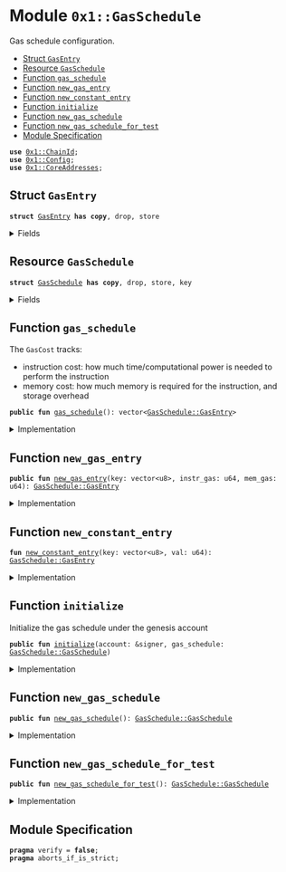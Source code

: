 
<a name="0x1_GasSchedule"></a>

# Module `0x1::GasSchedule`

Gas schedule configuration.


-  [Struct `GasEntry`](#0x1_GasSchedule_GasEntry)
-  [Resource `GasSchedule`](#0x1_GasSchedule_GasSchedule)
-  [Function `gas_schedule`](#0x1_GasSchedule_gas_schedule)
-  [Function `new_gas_entry`](#0x1_GasSchedule_new_gas_entry)
-  [Function `new_constant_entry`](#0x1_GasSchedule_new_constant_entry)
-  [Function `initialize`](#0x1_GasSchedule_initialize)
-  [Function `new_gas_schedule`](#0x1_GasSchedule_new_gas_schedule)
-  [Function `new_gas_schedule_for_test`](#0x1_GasSchedule_new_gas_schedule_for_test)
-  [Module Specification](#@Module_Specification_0)


<pre><code><b>use</b> <a href="ChainId.md#0x1_ChainId">0x1::ChainId</a>;
<b>use</b> <a href="Config.md#0x1_Config">0x1::Config</a>;
<b>use</b> <a href="CoreAddresses.md#0x1_CoreAddresses">0x1::CoreAddresses</a>;
</code></pre>



<a name="0x1_GasSchedule_GasEntry"></a>

## Struct `GasEntry`



<pre><code><b>struct</b> <a href="GasSchedule.md#0x1_GasSchedule_GasEntry">GasEntry</a> <b>has</b> <b>copy</b>, drop, store
</code></pre>



<details>
<summary>Fields</summary>


<dl>
<dt>
<code>key: vector&lt;u8&gt;</code>
</dt>
<dd>

</dd>
<dt>
<code>val: u64</code>
</dt>
<dd>

</dd>
</dl>


</details>

<a name="0x1_GasSchedule_GasSchedule"></a>

## Resource `GasSchedule`



<pre><code><b>struct</b> <a href="GasSchedule.md#0x1_GasSchedule">GasSchedule</a> <b>has</b> <b>copy</b>, drop, store, key
</code></pre>



<details>
<summary>Fields</summary>


<dl>
<dt>
<code>entries: vector&lt;<a href="GasSchedule.md#0x1_GasSchedule_GasEntry">GasSchedule::GasEntry</a>&gt;</code>
</dt>
<dd>

</dd>
</dl>


</details>

<a name="0x1_GasSchedule_gas_schedule"></a>

## Function `gas_schedule`

The  <code>GasCost</code> tracks:
- instruction cost: how much time/computational power is needed to perform the instruction
- memory cost: how much memory is required for the instruction, and storage overhead


<pre><code><b>public</b> <b>fun</b> <a href="GasSchedule.md#0x1_GasSchedule_gas_schedule">gas_schedule</a>(): vector&lt;<a href="GasSchedule.md#0x1_GasSchedule_GasEntry">GasSchedule::GasEntry</a>&gt;
</code></pre>



<details>
<summary>Implementation</summary>


<pre><code><b>public</b> <b>fun</b> <a href="GasSchedule.md#0x1_GasSchedule_gas_schedule">gas_schedule</a>(): vector&lt;<a href="GasSchedule.md#0x1_GasSchedule_GasEntry">GasEntry</a>&gt; {
    <b>let</b> table = <a href="Vector.md#0x1_Vector_empty">Vector::empty</a>();

    // instruction_schedule
    // POP
    <a href="Vector.md#0x1_Vector_push_back">Vector::push_back</a>(&<b>mut</b> table, <a href="GasSchedule.md#0x1_GasSchedule_new_gas_entry">new_gas_entry</a>(b"instr.pop", 1, 1));
    // RET
    <a href="Vector.md#0x1_Vector_push_back">Vector::push_back</a>(&<b>mut</b> table, <a href="GasSchedule.md#0x1_GasSchedule_new_gas_entry">new_gas_entry</a>(b"instr.ret", 638, 1));
    // BR_TRUE
    <a href="Vector.md#0x1_Vector_push_back">Vector::push_back</a>(&<b>mut</b> table, <a href="GasSchedule.md#0x1_GasSchedule_new_gas_entry">new_gas_entry</a>(b"instr.br_true", 1, 1));
    // BR_FALSE
    <a href="Vector.md#0x1_Vector_push_back">Vector::push_back</a>(&<b>mut</b> table, <a href="GasSchedule.md#0x1_GasSchedule_new_gas_entry">new_gas_entry</a>(b"instr.br_false", 1, 1));
    // BRANCH
    <a href="Vector.md#0x1_Vector_push_back">Vector::push_back</a>(&<b>mut</b> table, <a href="GasSchedule.md#0x1_GasSchedule_new_gas_entry">new_gas_entry</a>(b"instr.branch", 1, 1));
    // LD_U64
    <a href="Vector.md#0x1_Vector_push_back">Vector::push_back</a>(&<b>mut</b> table, <a href="GasSchedule.md#0x1_GasSchedule_new_gas_entry">new_gas_entry</a>(b"instr.ld_u64", 1, 1));
    // LD_CONST
    <a href="Vector.md#0x1_Vector_push_back">Vector::push_back</a>(&<b>mut</b> table, <a href="GasSchedule.md#0x1_GasSchedule_new_gas_entry">new_gas_entry</a>(b"instr.ld_const.per_byte", 1, 1));
    // LD_TRUE
    <a href="Vector.md#0x1_Vector_push_back">Vector::push_back</a>(&<b>mut</b> table, <a href="GasSchedule.md#0x1_GasSchedule_new_gas_entry">new_gas_entry</a>(b"instr.ld_true", 1, 1));
    // LD_FALSE
    <a href="Vector.md#0x1_Vector_push_back">Vector::push_back</a>(&<b>mut</b> table, <a href="GasSchedule.md#0x1_GasSchedule_new_gas_entry">new_gas_entry</a>(b"instr.ld_false", 1, 1));
    // COPY_LOC
    <a href="Vector.md#0x1_Vector_push_back">Vector::push_back</a>(&<b>mut</b> table, <a href="GasSchedule.md#0x1_GasSchedule_new_gas_entry">new_gas_entry</a>(b"instr.copy_loc.per_abs_mem_unit", 1, 1));
    // MOVE_LOC
    <a href="Vector.md#0x1_Vector_push_back">Vector::push_back</a>(&<b>mut</b> table, <a href="GasSchedule.md#0x1_GasSchedule_new_gas_entry">new_gas_entry</a>(b"instr.move_loc.per_abs_mem_unit", 1, 1));
    // ST_LOC
    <a href="Vector.md#0x1_Vector_push_back">Vector::push_back</a>(&<b>mut</b> table, <a href="GasSchedule.md#0x1_GasSchedule_new_gas_entry">new_gas_entry</a>(b"instr.st_loc.per_abs_mem_unit", 1, 1));
    // MUT_BORROW_LOC
    <a href="Vector.md#0x1_Vector_push_back">Vector::push_back</a>(&<b>mut</b> table, <a href="GasSchedule.md#0x1_GasSchedule_new_gas_entry">new_gas_entry</a>(b"instr.mut_borrow_loc", 2, 1));
    // IMM_BORROW_LOC
    <a href="Vector.md#0x1_Vector_push_back">Vector::push_back</a>(&<b>mut</b> table, <a href="GasSchedule.md#0x1_GasSchedule_new_gas_entry">new_gas_entry</a>(b"instr.imm_borrow_loc", 1, 1));
    // MUT_BORROW_FIELD
    <a href="Vector.md#0x1_Vector_push_back">Vector::push_back</a>(&<b>mut</b> table, <a href="GasSchedule.md#0x1_GasSchedule_new_gas_entry">new_gas_entry</a>(b"instr.mut_borrow_field", 1, 1));
    // IMM_BORROW_FIELD
    <a href="Vector.md#0x1_Vector_push_back">Vector::push_back</a>(&<b>mut</b> table, <a href="GasSchedule.md#0x1_GasSchedule_new_gas_entry">new_gas_entry</a>(b"instr.imm_borrow_field", 1, 1));
    // CALL
    <a href="Vector.md#0x1_Vector_push_back">Vector::push_back</a>(&<b>mut</b> table, <a href="GasSchedule.md#0x1_GasSchedule_new_gas_entry">new_gas_entry</a>(b"instr.call.per_arg", 1132, 1));
    // PACK
    <a href="Vector.md#0x1_Vector_push_back">Vector::push_back</a>(&<b>mut</b> table, <a href="GasSchedule.md#0x1_GasSchedule_new_gas_entry">new_gas_entry</a>(b"instr.pack.per_abs_mem_unit", 2, 1));
    // UNPACK
    <a href="Vector.md#0x1_Vector_push_back">Vector::push_back</a>(&<b>mut</b> table, <a href="GasSchedule.md#0x1_GasSchedule_new_gas_entry">new_gas_entry</a>(b"instr.unpack.per_abs_mem_unit", 2, 1));
    // READ_REF
    <a href="Vector.md#0x1_Vector_push_back">Vector::push_back</a>(&<b>mut</b> table, <a href="GasSchedule.md#0x1_GasSchedule_new_gas_entry">new_gas_entry</a>(b"instr.read_ref.per_abs_mem_unit", 1, 1));
    // WRITE_REF
    <a href="Vector.md#0x1_Vector_push_back">Vector::push_back</a>(&<b>mut</b> table, <a href="GasSchedule.md#0x1_GasSchedule_new_gas_entry">new_gas_entry</a>(b"instr.write_ref.per_abs_mem_unit", 1, 1));
    // ADD
    <a href="Vector.md#0x1_Vector_push_back">Vector::push_back</a>(&<b>mut</b> table, <a href="GasSchedule.md#0x1_GasSchedule_new_gas_entry">new_gas_entry</a>(b"instr.add", 1, 1));
    // SUB
    <a href="Vector.md#0x1_Vector_push_back">Vector::push_back</a>(&<b>mut</b> table, <a href="GasSchedule.md#0x1_GasSchedule_new_gas_entry">new_gas_entry</a>(b"instr.sub", 1, 1));
    // MUL
    <a href="Vector.md#0x1_Vector_push_back">Vector::push_back</a>(&<b>mut</b> table, <a href="GasSchedule.md#0x1_GasSchedule_new_gas_entry">new_gas_entry</a>(b"instr.mul", 1, 1));
    // MOD
    <a href="Vector.md#0x1_Vector_push_back">Vector::push_back</a>(&<b>mut</b> table, <a href="GasSchedule.md#0x1_GasSchedule_new_gas_entry">new_gas_entry</a>(b"instr.mod", 1, 1));
    // DIV
    <a href="Vector.md#0x1_Vector_push_back">Vector::push_back</a>(&<b>mut</b> table, <a href="GasSchedule.md#0x1_GasSchedule_new_gas_entry">new_gas_entry</a>(b"instr.div", 3, 1));
    // BIT_OR
    <a href="Vector.md#0x1_Vector_push_back">Vector::push_back</a>(&<b>mut</b> table, <a href="GasSchedule.md#0x1_GasSchedule_new_gas_entry">new_gas_entry</a>(b"instr.bit_or", 2, 1));
    // BIT_AND
    <a href="Vector.md#0x1_Vector_push_back">Vector::push_back</a>(&<b>mut</b> table, <a href="GasSchedule.md#0x1_GasSchedule_new_gas_entry">new_gas_entry</a>(b"instr.bit_and", 2, 1));
    // XOR
    <a href="Vector.md#0x1_Vector_push_back">Vector::push_back</a>(&<b>mut</b> table, <a href="GasSchedule.md#0x1_GasSchedule_new_gas_entry">new_gas_entry</a>(b"instr.xor", 1, 1));
    // OR
    <a href="Vector.md#0x1_Vector_push_back">Vector::push_back</a>(&<b>mut</b> table, <a href="GasSchedule.md#0x1_GasSchedule_new_gas_entry">new_gas_entry</a>(b"instr.or", 2, 1));
    // AND
    <a href="Vector.md#0x1_Vector_push_back">Vector::push_back</a>(&<b>mut</b> table, <a href="GasSchedule.md#0x1_GasSchedule_new_gas_entry">new_gas_entry</a>(b"instr.and", 1, 1));
    // NOT
    <a href="Vector.md#0x1_Vector_push_back">Vector::push_back</a>(&<b>mut</b> table, <a href="GasSchedule.md#0x1_GasSchedule_new_gas_entry">new_gas_entry</a>(b"instr.not", 1, 1));
    // EQ
    <a href="Vector.md#0x1_Vector_push_back">Vector::push_back</a>(&<b>mut</b> table, <a href="GasSchedule.md#0x1_GasSchedule_new_gas_entry">new_gas_entry</a>(b"instr.eq.per_abs_mem_unit", 1, 1));
    // NEQ
    <a href="Vector.md#0x1_Vector_push_back">Vector::push_back</a>(&<b>mut</b> table, <a href="GasSchedule.md#0x1_GasSchedule_new_gas_entry">new_gas_entry</a>(b"instr.neq.per_abs_mem_unit", 1, 1));
    // LT
    <a href="Vector.md#0x1_Vector_push_back">Vector::push_back</a>(&<b>mut</b> table, <a href="GasSchedule.md#0x1_GasSchedule_new_gas_entry">new_gas_entry</a>(b"instr.lt", 1, 1));
    // GT
    <a href="Vector.md#0x1_Vector_push_back">Vector::push_back</a>(&<b>mut</b> table, <a href="GasSchedule.md#0x1_GasSchedule_new_gas_entry">new_gas_entry</a>(b"instr.gt", 1, 1));
    // LE
    <a href="Vector.md#0x1_Vector_push_back">Vector::push_back</a>(&<b>mut</b> table, <a href="GasSchedule.md#0x1_GasSchedule_new_gas_entry">new_gas_entry</a>(b"instr.le", 2, 1));
    // GE
    <a href="Vector.md#0x1_Vector_push_back">Vector::push_back</a>(&<b>mut</b> table, <a href="GasSchedule.md#0x1_GasSchedule_new_gas_entry">new_gas_entry</a>(b"instr.ge", 1, 1));
    // ABORT
    <a href="Vector.md#0x1_Vector_push_back">Vector::push_back</a>(&<b>mut</b> table, <a href="GasSchedule.md#0x1_GasSchedule_new_gas_entry">new_gas_entry</a>(b"instr.<b>abort</b>", 1, 1));
    // NOP
    <a href="Vector.md#0x1_Vector_push_back">Vector::push_back</a>(&<b>mut</b> table, <a href="GasSchedule.md#0x1_GasSchedule_new_gas_entry">new_gas_entry</a>(b"instr.nop", 1, 1));
    // EXISTS
    <a href="Vector.md#0x1_Vector_push_back">Vector::push_back</a>(&<b>mut</b> table, <a href="GasSchedule.md#0x1_GasSchedule_new_gas_entry">new_gas_entry</a>(b"instr.<b>exists</b>.per_abs_mem_unit", 41, 1));
    // MUT_BORROW_GLOBAL
    <a href="Vector.md#0x1_Vector_push_back">Vector::push_back</a>(&<b>mut</b> table, <a href="GasSchedule.md#0x1_GasSchedule_new_gas_entry">new_gas_entry</a>(b"instr.mut_borrow_global.per_abs_mem_unit", 21, 1));
    // IML_BORROW_GLOBAL
    <a href="Vector.md#0x1_Vector_push_back">Vector::push_back</a>(&<b>mut</b> table, <a href="GasSchedule.md#0x1_GasSchedule_new_gas_entry">new_gas_entry</a>(b"instr.imm_borrow_global.per_abs_mem_unit", 23, 1));
    // MOVE_FROM
    <a href="Vector.md#0x1_Vector_push_back">Vector::push_back</a>(&<b>mut</b> table, <a href="GasSchedule.md#0x1_GasSchedule_new_gas_entry">new_gas_entry</a>(b"instr.<b>move_from</b>.per_abs_mem_unit", 459, 1));
    // MOVE_TO
    <a href="Vector.md#0x1_Vector_push_back">Vector::push_back</a>(&<b>mut</b> table, <a href="GasSchedule.md#0x1_GasSchedule_new_gas_entry">new_gas_entry</a>(b"instr.<b>move_to</b>.per_abs_mem_unit", 13, 1));
    // FREEZE_REF
    <a href="Vector.md#0x1_Vector_push_back">Vector::push_back</a>(&<b>mut</b> table, <a href="GasSchedule.md#0x1_GasSchedule_new_gas_entry">new_gas_entry</a>(b"instr.freeze_ref", 1, 1));
    // SHL
    <a href="Vector.md#0x1_Vector_push_back">Vector::push_back</a>(&<b>mut</b> table, <a href="GasSchedule.md#0x1_GasSchedule_new_gas_entry">new_gas_entry</a>(b"instr.shl", 2, 1));
    // SHR
    <a href="Vector.md#0x1_Vector_push_back">Vector::push_back</a>(&<b>mut</b> table, <a href="GasSchedule.md#0x1_GasSchedule_new_gas_entry">new_gas_entry</a>(b"instr.shr", 1, 1));
    // LD_U8
    <a href="Vector.md#0x1_Vector_push_back">Vector::push_back</a>(&<b>mut</b> table, <a href="GasSchedule.md#0x1_GasSchedule_new_gas_entry">new_gas_entry</a>(b"instr.ld_u8", 1, 1));
    // LD_U128
    <a href="Vector.md#0x1_Vector_push_back">Vector::push_back</a>(&<b>mut</b> table, <a href="GasSchedule.md#0x1_GasSchedule_new_gas_entry">new_gas_entry</a>(b"instr.ld_u128", 1, 1));

    // CAST_U8
    <a href="Vector.md#0x1_Vector_push_back">Vector::push_back</a>(&<b>mut</b> table, <a href="GasSchedule.md#0x1_GasSchedule_new_gas_entry">new_gas_entry</a>(b"instr.cast_u8", 2, 1));
    // CAST_U64
    <a href="Vector.md#0x1_Vector_push_back">Vector::push_back</a>(&<b>mut</b> table, <a href="GasSchedule.md#0x1_GasSchedule_new_gas_entry">new_gas_entry</a>(b"instr.cast_u64", 1, 1));
    // CAST_U128
    <a href="Vector.md#0x1_Vector_push_back">Vector::push_back</a>(&<b>mut</b> table, <a href="GasSchedule.md#0x1_GasSchedule_new_gas_entry">new_gas_entry</a>(b"instr.cast_u128", 1, 1));
    // MUT_BORORW_FIELD_GENERIC
    <a href="Vector.md#0x1_Vector_push_back">Vector::push_back</a>(&<b>mut</b> table, <a href="GasSchedule.md#0x1_GasSchedule_new_gas_entry">new_gas_entry</a>(b"instr.mut_borrow_field_generic.base", 1, 1));
    // IMM_BORORW_FIELD_GENERIC
    <a href="Vector.md#0x1_Vector_push_back">Vector::push_back</a>(&<b>mut</b> table, <a href="GasSchedule.md#0x1_GasSchedule_new_gas_entry">new_gas_entry</a>(b"instr.imm_borrow_field_generic.base", 1, 1));
    // CALL_GENERIC
    <a href="Vector.md#0x1_Vector_push_back">Vector::push_back</a>(&<b>mut</b> table, <a href="GasSchedule.md#0x1_GasSchedule_new_gas_entry">new_gas_entry</a>(b"instr.call_generic.per_arg", 582, 1));
    // PACK_GENERIC
    <a href="Vector.md#0x1_Vector_push_back">Vector::push_back</a>(&<b>mut</b> table, <a href="GasSchedule.md#0x1_GasSchedule_new_gas_entry">new_gas_entry</a>(b"instr.pack_generic.per_abs_mem_unit", 2, 1));
    // UNPACK_GENERIC
    <a href="Vector.md#0x1_Vector_push_back">Vector::push_back</a>(&<b>mut</b> table, <a href="GasSchedule.md#0x1_GasSchedule_new_gas_entry">new_gas_entry</a>(b"instr.unpack_generic.per_abs_mem_unit", 2, 1));
    // EXISTS_GENERIC
    <a href="Vector.md#0x1_Vector_push_back">Vector::push_back</a>(&<b>mut</b> table, <a href="GasSchedule.md#0x1_GasSchedule_new_gas_entry">new_gas_entry</a>(b"instr.exists_generic.per_abs_mem_unit", 34, 1));
    // MUT_BORROW_GLOBAL_GENERIC
    <a href="Vector.md#0x1_Vector_push_back">Vector::push_back</a>(&<b>mut</b> table, <a href="GasSchedule.md#0x1_GasSchedule_new_gas_entry">new_gas_entry</a>(b"instr.mut_borrow_global_generic.per_abs_mem_unit", 15, 1));
    // IMM_BORROW_GLOBAL_GENERIC
    <a href="Vector.md#0x1_Vector_push_back">Vector::push_back</a>(&<b>mut</b> table, <a href="GasSchedule.md#0x1_GasSchedule_new_gas_entry">new_gas_entry</a>(b"instr.imm_borrow_global_generic.per_abs_mem_unit", 14, 1));
    // MOVE_FROM_GENERIC
    <a href="Vector.md#0x1_Vector_push_back">Vector::push_back</a>(&<b>mut</b> table, <a href="GasSchedule.md#0x1_GasSchedule_new_gas_entry">new_gas_entry</a>(b"instr.move_from_generic.per_abs_mem_unit", 13, 1));
    // MOVE_TO_GENERIC
    <a href="Vector.md#0x1_Vector_push_back">Vector::push_back</a>(&<b>mut</b> table, <a href="GasSchedule.md#0x1_GasSchedule_new_gas_entry">new_gas_entry</a>(b"instr.move_to_generic.per_abs_mem_unit", 27, 1));

    // VEC_PACK
    <a href="Vector.md#0x1_Vector_push_back">Vector::push_back</a>(&<b>mut</b> table, <a href="GasSchedule.md#0x1_GasSchedule_new_gas_entry">new_gas_entry</a>(b"instr.vec_pack.per_elem", 84, 1));
    // VEC_LEN
    <a href="Vector.md#0x1_Vector_push_back">Vector::push_back</a>(&<b>mut</b> table, <a href="GasSchedule.md#0x1_GasSchedule_new_gas_entry">new_gas_entry</a>(b"instr.vec_len.base", 98, 1));
    // VEC_IMM_BORROW
    <a href="Vector.md#0x1_Vector_push_back">Vector::push_back</a>(&<b>mut</b> table, <a href="GasSchedule.md#0x1_GasSchedule_new_gas_entry">new_gas_entry</a>(b"instr.vec_imm_borrow.base", 1334, 1));
    // VEC_MUT_BORROW
    <a href="Vector.md#0x1_Vector_push_back">Vector::push_back</a>(&<b>mut</b> table, <a href="GasSchedule.md#0x1_GasSchedule_new_gas_entry">new_gas_entry</a>(b"instr.vec_mut_borrow.base", 1902, 1));
    // VEC_PUSH_BACK
    <a href="Vector.md#0x1_Vector_push_back">Vector::push_back</a>(&<b>mut</b> table, <a href="GasSchedule.md#0x1_GasSchedule_new_gas_entry">new_gas_entry</a>(b"instr.vec_push_back.per_abs_mem_unit", 53, 1));
    // VEC_POP_BACK
    <a href="Vector.md#0x1_Vector_push_back">Vector::push_back</a>(&<b>mut</b> table, <a href="GasSchedule.md#0x1_GasSchedule_new_gas_entry">new_gas_entry</a>(b"instr.vec_pop_back.base", 227, 1));
    // VEC_UNPACK
    <a href="Vector.md#0x1_Vector_push_back">Vector::push_back</a>(&<b>mut</b> table, <a href="GasSchedule.md#0x1_GasSchedule_new_gas_entry">new_gas_entry</a>(b"instr.vec_unpack.per_expected_elem", 572, 1));
    // VEC_SWAP
    <a href="Vector.md#0x1_Vector_push_back">Vector::push_back</a>(&<b>mut</b> table, <a href="GasSchedule.md#0x1_GasSchedule_new_gas_entry">new_gas_entry</a>(b"instr.vec_swap.base", 1436, 1));

    <a href="Vector.md#0x1_Vector_push_back">Vector::push_back</a>(&<b>mut</b> table, <a href="GasSchedule.md#0x1_GasSchedule_new_constant_entry">new_constant_entry</a>(b"instr.ld_u16", 3));
    <a href="Vector.md#0x1_Vector_push_back">Vector::push_back</a>(&<b>mut</b> table, <a href="GasSchedule.md#0x1_GasSchedule_new_constant_entry">new_constant_entry</a>(b"instr.ld_u32", 2));
    <a href="Vector.md#0x1_Vector_push_back">Vector::push_back</a>(&<b>mut</b> table, <a href="GasSchedule.md#0x1_GasSchedule_new_constant_entry">new_constant_entry</a>(b"instr.ld_u256", 3));
    <a href="Vector.md#0x1_Vector_push_back">Vector::push_back</a>(&<b>mut</b> table, <a href="GasSchedule.md#0x1_GasSchedule_new_constant_entry">new_constant_entry</a>(b"instr.cast_u16", 3));
    <a href="Vector.md#0x1_Vector_push_back">Vector::push_back</a>(&<b>mut</b> table, <a href="GasSchedule.md#0x1_GasSchedule_new_constant_entry">new_constant_entry</a>(b"instr.cast_u32", 2));
    <a href="Vector.md#0x1_Vector_push_back">Vector::push_back</a>(&<b>mut</b> table, <a href="GasSchedule.md#0x1_GasSchedule_new_constant_entry">new_constant_entry</a>(b"instr.cast_u256", 3));

    // native_schedule
    //<a href="Hash.md#0x1_Hash_sha2_256">Hash::sha2_256</a> 0
    <a href="Vector.md#0x1_Vector_push_back">Vector::push_back</a>(&<b>mut</b> table, <a href="GasSchedule.md#0x1_GasSchedule_new_gas_entry">new_gas_entry</a>(b"move_stdlib.hash.sha2_256.per_byte", 21, 1));
    //<a href="Hash.md#0x1_Hash_sha3_256">Hash::sha3_256</a> 1
    <a href="Vector.md#0x1_Vector_push_back">Vector::push_back</a>(&<b>mut</b> table, <a href="GasSchedule.md#0x1_GasSchedule_new_gas_entry">new_gas_entry</a>(b"move_stdlib.hash.sha3_256.per_byte", 64, 1));
    //<a href="Signature.md#0x1_Signature_ed25519_verify">Signature::ed25519_verify</a> 2
    <a href="Vector.md#0x1_Vector_push_back">Vector::push_back</a>(&<b>mut</b> table, <a href="GasSchedule.md#0x1_GasSchedule_new_gas_entry">new_gas_entry</a>(b"starcoin_natives.signature.ed25519_verify.per_byte", 61, 1));
    //ED25519_THRESHOLD_VERIFY 3 this <b>native</b> funciton is deprecated
    // <a href="Vector.md#0x1_Vector_push_back">Vector::push_back</a>(&<b>mut</b> table, <a href="GasSchedule.md#0x1_GasSchedule_new_gas_entry">new_gas_entry</a>(b"", 3351, 1));
    //BSC::to_bytes 4
    <a href="Vector.md#0x1_Vector_push_back">Vector::push_back</a>(&<b>mut</b> table, <a href="GasSchedule.md#0x1_GasSchedule_new_gas_entry">new_gas_entry</a>(b"move_stdlib.bcs.to_bytes.per_byte_serialized", 181, 1));
    //<a href="Vector.md#0x1_Vector_length">Vector::length</a> 5
    <a href="Vector.md#0x1_Vector_push_back">Vector::push_back</a>(&<b>mut</b> table, <a href="GasSchedule.md#0x1_GasSchedule_new_gas_entry">new_gas_entry</a>(b"move_stdlib.vector.length.base", 98, 1));
    //<a href="Vector.md#0x1_Vector_empty">Vector::empty</a> 6
    <a href="Vector.md#0x1_Vector_push_back">Vector::push_back</a>(&<b>mut</b> table, <a href="GasSchedule.md#0x1_GasSchedule_new_gas_entry">new_gas_entry</a>(b"move_stdlib.vector.empty.base", 84, 1));
    //<a href="Vector.md#0x1_Vector_borrow">Vector::borrow</a> 7
    <a href="Vector.md#0x1_Vector_push_back">Vector::push_back</a>(&<b>mut</b> table, <a href="GasSchedule.md#0x1_GasSchedule_new_gas_entry">new_gas_entry</a>(b"move_stdlib.vector.borrow.base", 1334, 1));
    //<a href="Vector.md#0x1_Vector_borrow_mut">Vector::borrow_mut</a> 8
    //<a href="Vector.md#0x1_Vector_push_back">Vector::push_back</a>(&<b>mut</b> table, <a href="GasSchedule.md#0x1_GasSchedule_new_gas_entry">new_gas_entry</a>(b"", 1902, 1));
    //<a href="Vector.md#0x1_Vector_push_back">Vector::push_back</a> 9
    <a href="Vector.md#0x1_Vector_push_back">Vector::push_back</a>(&<b>mut</b> table, <a href="GasSchedule.md#0x1_GasSchedule_new_gas_entry">new_gas_entry</a>(b"move_stdlib.vector.push_back.legacy_per_abstract_memory_unit", 53, 1));
    //<a href="Vector.md#0x1_Vector_pop_back">Vector::pop_back</a> 10
    <a href="Vector.md#0x1_Vector_push_back">Vector::push_back</a>(&<b>mut</b> table, <a href="GasSchedule.md#0x1_GasSchedule_new_gas_entry">new_gas_entry</a>(b"move_stdlib.vector.pop_back.base", 227, 1));
    //Vector::destory_empty 11
    <a href="Vector.md#0x1_Vector_push_back">Vector::push_back</a>(&<b>mut</b> table, <a href="GasSchedule.md#0x1_GasSchedule_new_gas_entry">new_gas_entry</a>(b"move_stdlib.vector.destroy_empty.base", 572, 1));
    //<a href="Vector.md#0x1_Vector_swap">Vector::swap</a> 12
    <a href="Vector.md#0x1_Vector_push_back">Vector::push_back</a>(&<b>mut</b> table, <a href="GasSchedule.md#0x1_GasSchedule_new_gas_entry">new_gas_entry</a>(b"move_stdlib.vector.swap.base", 1436, 1));
    //<a href="Signature.md#0x1_Signature_ed25519_validate_pubkey">Signature::ed25519_validate_pubkey</a> 13
    <a href="Vector.md#0x1_Vector_push_back">Vector::push_back</a>(&<b>mut</b> table, <a href="GasSchedule.md#0x1_GasSchedule_new_gas_entry">new_gas_entry</a>(b"starcoin_natives.signature.ed25519_validate_key.per_byte", 26, 1));
    //<a href="Signer.md#0x1_Signer_borrow_address">Signer::borrow_address</a> 14
    <a href="Vector.md#0x1_Vector_push_back">Vector::push_back</a>(&<b>mut</b> table, <a href="GasSchedule.md#0x1_GasSchedule_new_gas_entry">new_gas_entry</a>(b"move_stdlib.signer.borrow_address.base", 353, 1));
    //Account::creator_signer 15
    <a href="Vector.md#0x1_Vector_push_back">Vector::push_back</a>(&<b>mut</b> table, <a href="GasSchedule.md#0x1_GasSchedule_new_gas_entry">new_gas_entry</a>(b"starcoin_natives.account.create_signer.base", 24, 1));
    //Account::destroy_signer 16
    <a href="Vector.md#0x1_Vector_push_back">Vector::push_back</a>(&<b>mut</b> table, <a href="GasSchedule.md#0x1_GasSchedule_new_gas_entry">new_gas_entry</a>(b"starcoin_natives.account.destroy_signer.base", 212, 1));
    //<a href="Event.md#0x1_Event_emit_event">Event::emit_event</a> 17
    <a href="Vector.md#0x1_Vector_push_back">Vector::push_back</a>(&<b>mut</b> table, <a href="GasSchedule.md#0x1_GasSchedule_new_gas_entry">new_gas_entry</a>(b"nursery.event.write_to_event_store.unit_cost", 52, 1));
    //<a href="BCS.md#0x1_BCS_to_address">BCS::to_address</a> 18
    <a href="Vector.md#0x1_Vector_push_back">Vector::push_back</a>(&<b>mut</b> table, <a href="GasSchedule.md#0x1_GasSchedule_new_gas_entry">new_gas_entry</a>(b"move_stdlib.bcs.to_address.per_byte", 26, 1));
    //<a href="Token.md#0x1_Token_name_of">Token::name_of</a> 19
    <a href="Vector.md#0x1_Vector_push_back">Vector::push_back</a>(&<b>mut</b> table, <a href="GasSchedule.md#0x1_GasSchedule_new_gas_entry">new_gas_entry</a>(b"starcoin_natives.token.name_of.base", 2002, 1));
    //<a href="Hash.md#0x1_Hash_keccak_256">Hash::keccak_256</a> 20
    <a href="Vector.md#0x1_Vector_push_back">Vector::push_back</a>(&<b>mut</b> table, <a href="GasSchedule.md#0x1_GasSchedule_new_gas_entry">new_gas_entry</a>(b"starcoin_natives.hash.keccak256.per_byte", 64, 1));
    //<a href="Hash.md#0x1_Hash_ripemd160">Hash::ripemd160</a> 21
    <a href="Vector.md#0x1_Vector_push_back">Vector::push_back</a>(&<b>mut</b> table, <a href="GasSchedule.md#0x1_GasSchedule_new_gas_entry">new_gas_entry</a>(b"starcoin_natives.hash.ripemd160.per_byte", 64, 1));
    //<a href="Signature.md#0x1_Signature_native_ecrecover">Signature::native_ecrecover</a> 22
    <a href="Vector.md#0x1_Vector_push_back">Vector::push_back</a>(&<b>mut</b> table, <a href="GasSchedule.md#0x1_GasSchedule_new_gas_entry">new_gas_entry</a>(b"starcoin_natives.signature.ec_recover.per_byte", 128, 1));
    //<a href="U256.md#0x1_U256_from_bytes">U256::from_bytes</a> 23
    <a href="Vector.md#0x1_Vector_push_back">Vector::push_back</a>(&<b>mut</b> table, <a href="GasSchedule.md#0x1_GasSchedule_new_gas_entry">new_gas_entry</a>(b"starcoin_natives.u256.from_bytes.per_byte", 2, 1));
    //<a href="U256.md#0x1_U256_add">U256::add</a> 24
    <a href="Vector.md#0x1_Vector_push_back">Vector::push_back</a>(&<b>mut</b> table, <a href="GasSchedule.md#0x1_GasSchedule_new_gas_entry">new_gas_entry</a>(b"starcoin_natives.u256.add.base", 4, 1));
    //<a href="U256.md#0x1_U256_sub">U256::sub</a> 25
    <a href="Vector.md#0x1_Vector_push_back">Vector::push_back</a>(&<b>mut</b> table, <a href="GasSchedule.md#0x1_GasSchedule_new_gas_entry">new_gas_entry</a>(b"starcoin_natives.u256.sub.base", 4, 1));
    //<a href="U256.md#0x1_U256_mul">U256::mul</a> 26
    <a href="Vector.md#0x1_Vector_push_back">Vector::push_back</a>(&<b>mut</b> table, <a href="GasSchedule.md#0x1_GasSchedule_new_gas_entry">new_gas_entry</a>(b"starcoin_natives.u256.mul.base", 4, 1));
    //<a href="U256.md#0x1_U256_div">U256::div</a> 27
    <a href="Vector.md#0x1_Vector_push_back">Vector::push_back</a>(&<b>mut</b> table, <a href="GasSchedule.md#0x1_GasSchedule_new_gas_entry">new_gas_entry</a>(b"starcoin_natives.u256.div.base", 10, 1));
    // <a href="U256.md#0x1_U256_rem">U256::rem</a> 28
    <a href="Vector.md#0x1_Vector_push_back">Vector::push_back</a>(&<b>mut</b> table, <a href="GasSchedule.md#0x1_GasSchedule_new_gas_entry">new_gas_entry</a>(b"starcoin_natives.u256.rem.base", 4, 1));
    // <a href="U256.md#0x1_U256_pow">U256::pow</a> 29
    <a href="Vector.md#0x1_Vector_push_back">Vector::push_back</a>(&<b>mut</b> table, <a href="GasSchedule.md#0x1_GasSchedule_new_gas_entry">new_gas_entry</a>(b"starcoin_natives.u256.pow.base", 8, 1));
    // TODO: settle down the gas cost
    // <a href="Vector.md#0x1_Vector_append">Vector::append</a> 30
    <a href="Vector.md#0x1_Vector_push_back">Vector::push_back</a>(&<b>mut</b> table, <a href="GasSchedule.md#0x1_GasSchedule_new_gas_entry">new_gas_entry</a>(b"move_stdlib.vector.append.legacy_per_abstract_memory_unit", 40, 1));
    // <a href="Vector.md#0x1_Vector_remove">Vector::remove</a> 31
    <a href="Vector.md#0x1_Vector_push_back">Vector::push_back</a>(&<b>mut</b> table, <a href="GasSchedule.md#0x1_GasSchedule_new_gas_entry">new_gas_entry</a>(b"move_stdlib.vector.remove.legacy_per_abstract_memory_unit", 20, 1));
    // <a href="Vector.md#0x1_Vector_reverse">Vector::reverse</a> 32
    <a href="Vector.md#0x1_Vector_push_back">Vector::push_back</a>(&<b>mut</b> table, <a href="GasSchedule.md#0x1_GasSchedule_new_gas_entry">new_gas_entry</a>(b"move_stdlib.vector.reverse.legacy_per_abstract_memory_unit", 10, 1));
    // <a href="Table.md#0x1_Table_new_table_handle">Table::new_table_handle</a> 33
    <a href="Vector.md#0x1_Vector_push_back">Vector::push_back</a>(&<b>mut</b> table, <a href="GasSchedule.md#0x1_GasSchedule_new_gas_entry">new_gas_entry</a>(b"table.new_table_handle.base", 4, 1));
    // <a href="Table.md#0x1_Table_add_box">Table::add_box</a> 34
    <a href="Vector.md#0x1_Vector_push_back">Vector::push_back</a>(&<b>mut</b> table, <a href="GasSchedule.md#0x1_GasSchedule_new_gas_entry">new_gas_entry</a>(b"table.add_box.per_byte_serialized", 4, 1));
    // <a href="Table.md#0x1_Table_borrow_box">Table::borrow_box</a> 35
    <a href="Vector.md#0x1_Vector_push_back">Vector::push_back</a>(&<b>mut</b> table, <a href="GasSchedule.md#0x1_GasSchedule_new_gas_entry">new_gas_entry</a>(b"table.borrow_box.per_byte_serialized", 10, 1));
    // <a href="Table.md#0x1_Table_remove_box">Table::remove_box</a> 36
    <a href="Vector.md#0x1_Vector_push_back">Vector::push_back</a>(&<b>mut</b> table, <a href="GasSchedule.md#0x1_GasSchedule_new_gas_entry">new_gas_entry</a>(b"table.remove_box.per_byte_serialized", 8, 1));
    // <a href="Table.md#0x1_Table_contains_box">Table::contains_box</a> 37
    <a href="Vector.md#0x1_Vector_push_back">Vector::push_back</a>(&<b>mut</b> table, <a href="GasSchedule.md#0x1_GasSchedule_new_gas_entry">new_gas_entry</a>(b"table.contains_box.per_byte_serialized", 40, 1));
    // <a href="Table.md#0x1_Table_destroy_empty_box">Table::destroy_empty_box</a> 38
    <a href="Vector.md#0x1_Vector_push_back">Vector::push_back</a>(&<b>mut</b> table, <a href="GasSchedule.md#0x1_GasSchedule_new_gas_entry">new_gas_entry</a>(b"table.destroy_empty_box.base", 20, 1));
    // <a href="Table.md#0x1_Table_drop_unchecked_box">Table::drop_unchecked_box</a> 39
    <a href="Vector.md#0x1_Vector_push_back">Vector::push_back</a>(&<b>mut</b> table, <a href="GasSchedule.md#0x1_GasSchedule_new_gas_entry">new_gas_entry</a>(b"table.drop_unchecked_box.base", 73, 1));
    // string.check_utf8 40
    <a href="Vector.md#0x1_Vector_push_back">Vector::push_back</a>(&<b>mut</b> table, <a href="GasSchedule.md#0x1_GasSchedule_new_gas_entry">new_gas_entry</a>(b"move_stdlib.string.check_utf8.per_byte", 4, 1));
    // string.sub_str 41
    <a href="Vector.md#0x1_Vector_push_back">Vector::push_back</a>(&<b>mut</b> table, <a href="GasSchedule.md#0x1_GasSchedule_new_gas_entry">new_gas_entry</a>(b"move_stdlib.string.sub_string.per_byte", 4, 1));
    // string.is_char_boundary 42
    <a href="Vector.md#0x1_Vector_push_back">Vector::push_back</a>(&<b>mut</b> table, <a href="GasSchedule.md#0x1_GasSchedule_new_gas_entry">new_gas_entry</a>(b"move_stdlib.string.is_char_boundary.base", 4, 1));
    // Table::string.index_of 43
    <a href="Vector.md#0x1_Vector_push_back">Vector::push_back</a>(&<b>mut</b> table, <a href="GasSchedule.md#0x1_GasSchedule_new_gas_entry">new_gas_entry</a>(b"move_stdlib.string.index_of.per_byte_searched", 4, 1));
    // Table::string.index_of 44
    <a href="Vector.md#0x1_Vector_push_back">Vector::push_back</a>(&<b>mut</b> table, <a href="GasSchedule.md#0x1_GasSchedule_new_gas_entry">new_gas_entry</a>(b"starcoin_natives.frombcs.base", 4, 1));
    // Table::string.index_of 45
    <a href="Vector.md#0x1_Vector_push_back">Vector::push_back</a>(&<b>mut</b> table, <a href="GasSchedule.md#0x1_GasSchedule_new_gas_entry">new_gas_entry</a>(b"starcoin_natives.secp256k1.base", 4, 1));
    // Table::string.index_of 46
    <a href="Vector.md#0x1_Vector_push_back">Vector::push_back</a>(&<b>mut</b> table, <a href="GasSchedule.md#0x1_GasSchedule_new_gas_entry">new_gas_entry</a>(b"move_stdlib.vector.spawn_from.legacy_per_abstract_memory_unit", 4, 1));

    <a href="Vector.md#0x1_Vector_push_back">Vector::push_back</a>(&<b>mut</b> table, <a href="GasSchedule.md#0x1_GasSchedule_new_constant_entry">new_constant_entry</a>(b"nursery.debug.print.base_cost", 1));
    <a href="Vector.md#0x1_Vector_push_back">Vector::push_back</a>(&<b>mut</b> table, <a href="GasSchedule.md#0x1_GasSchedule_new_constant_entry">new_constant_entry</a>(b"nursery.debug.print_stack_trace.base_cost", 1));
    <a href="Vector.md#0x1_Vector_push_back">Vector::push_back</a>(&<b>mut</b> table, <a href="GasSchedule.md#0x1_GasSchedule_new_constant_entry">new_constant_entry</a>(b"move_stdlib.hash.sha2_256.legacy_min_input_len", 1));
    <a href="Vector.md#0x1_Vector_push_back">Vector::push_back</a>(&<b>mut</b> table, <a href="GasSchedule.md#0x1_GasSchedule_new_constant_entry">new_constant_entry</a>(b"move_stdlib.hash.sha3_256.legacy_min_input_len", 1));
    <a href="Vector.md#0x1_Vector_push_back">Vector::push_back</a>(&<b>mut</b> table, <a href="GasSchedule.md#0x1_GasSchedule_new_constant_entry">new_constant_entry</a>(b"move_stdlib.bcs.to_bytes.failure", 182));
    <a href="Vector.md#0x1_Vector_push_back">Vector::push_back</a>(&<b>mut</b> table, <a href="GasSchedule.md#0x1_GasSchedule_new_constant_entry">new_constant_entry</a>(b"move_stdlib.bcs.to_bytes.legacy_min_output_size", 1));

    // constant config values
    <a href="Vector.md#0x1_Vector_push_back">Vector::push_back</a>(&<b>mut</b> table, <a href="GasSchedule.md#0x1_GasSchedule_new_constant_entry">new_constant_entry</a>(b"txn.global_memory_per_byte_cost", 4));
    <a href="Vector.md#0x1_Vector_push_back">Vector::push_back</a>(&<b>mut</b> table, <a href="GasSchedule.md#0x1_GasSchedule_new_constant_entry">new_constant_entry</a>(b"txn.global_memory_per_byte_write_cost", 9));
    <a href="Vector.md#0x1_Vector_push_back">Vector::push_back</a>(&<b>mut</b> table, <a href="GasSchedule.md#0x1_GasSchedule_new_constant_entry">new_constant_entry</a>(b"txn.min_transaction_gas_units", 600));
    <a href="Vector.md#0x1_Vector_push_back">Vector::push_back</a>(&<b>mut</b> table, <a href="GasSchedule.md#0x1_GasSchedule_new_constant_entry">new_constant_entry</a>(b"txn.large_transaction_cutoff", 600));
    <a href="Vector.md#0x1_Vector_push_back">Vector::push_back</a>(&<b>mut</b> table, <a href="GasSchedule.md#0x1_GasSchedule_new_constant_entry">new_constant_entry</a>(b"txn.intrinsic_gas_per_byte", 8));
    <b>let</b> maximum_number_of_gas_units: u64 = 40000000;//must less than base_block_gas_limit
    <b>if</b> (<a href="ChainId.md#0x1_ChainId_is_test">ChainId::is_test</a>() || <a href="ChainId.md#0x1_ChainId_is_dev">ChainId::is_dev</a>() || <a href="ChainId.md#0x1_ChainId_is_halley">ChainId::is_halley</a>()) {
        maximum_number_of_gas_units = maximum_number_of_gas_units * 10
    };
    <a href="Vector.md#0x1_Vector_push_back">Vector::push_back</a>(&<b>mut</b> table, <a href="GasSchedule.md#0x1_GasSchedule_new_constant_entry">new_constant_entry</a>(b"txn.maximum_number_of_gas_units", maximum_number_of_gas_units));
    <a href="Vector.md#0x1_Vector_push_back">Vector::push_back</a>(&<b>mut</b> table, <a href="GasSchedule.md#0x1_GasSchedule_new_constant_entry">new_constant_entry</a>(b"txn.min_price_per_gas_unit", <b>if</b> (<a href="ChainId.md#0x1_ChainId_is_test">ChainId::is_test</a>()) { 0 }  <b>else</b> { 1 }));
    <a href="Vector.md#0x1_Vector_push_back">Vector::push_back</a>(&<b>mut</b> table, <a href="GasSchedule.md#0x1_GasSchedule_new_constant_entry">new_constant_entry</a>(b"txn.max_price_per_gas_unit", 10000));
    <a href="Vector.md#0x1_Vector_push_back">Vector::push_back</a>(&<b>mut</b> table, <a href="GasSchedule.md#0x1_GasSchedule_new_constant_entry">new_constant_entry</a>(b"txn.max_transaction_size_in_bytes", 1024 * 128));
    <a href="Vector.md#0x1_Vector_push_back">Vector::push_back</a>(&<b>mut</b> table, <a href="GasSchedule.md#0x1_GasSchedule_new_constant_entry">new_constant_entry</a>(b"txn.gas_unit_scaling_factor", 1));
    <a href="Vector.md#0x1_Vector_push_back">Vector::push_back</a>(&<b>mut</b> table, <a href="GasSchedule.md#0x1_GasSchedule_new_constant_entry">new_constant_entry</a>(b"txn.default_account_size", 800));

    table
}
</code></pre>



</details>

<a name="0x1_GasSchedule_new_gas_entry"></a>

## Function `new_gas_entry`



<pre><code><b>public</b> <b>fun</b> <a href="GasSchedule.md#0x1_GasSchedule_new_gas_entry">new_gas_entry</a>(key: vector&lt;u8&gt;, instr_gas: u64, mem_gas: u64): <a href="GasSchedule.md#0x1_GasSchedule_GasEntry">GasSchedule::GasEntry</a>
</code></pre>



<details>
<summary>Implementation</summary>


<pre><code><b>public</b> <b>fun</b> <a href="GasSchedule.md#0x1_GasSchedule_new_gas_entry">new_gas_entry</a>(key: vector&lt;u8&gt;, instr_gas: u64, mem_gas: u64): <a href="GasSchedule.md#0x1_GasSchedule_GasEntry">GasEntry</a> {
    <a href="GasSchedule.md#0x1_GasSchedule_GasEntry">GasEntry</a> {
        key,
        val: instr_gas + mem_gas,
    }
}
</code></pre>



</details>

<a name="0x1_GasSchedule_new_constant_entry"></a>

## Function `new_constant_entry`



<pre><code><b>fun</b> <a href="GasSchedule.md#0x1_GasSchedule_new_constant_entry">new_constant_entry</a>(key: vector&lt;u8&gt;, val: u64): <a href="GasSchedule.md#0x1_GasSchedule_GasEntry">GasSchedule::GasEntry</a>
</code></pre>



<details>
<summary>Implementation</summary>


<pre><code><b>fun</b> <a href="GasSchedule.md#0x1_GasSchedule_new_constant_entry">new_constant_entry</a>(key: vector&lt;u8&gt;, val: u64): <a href="GasSchedule.md#0x1_GasSchedule_GasEntry">GasEntry</a> {
    <a href="GasSchedule.md#0x1_GasSchedule_GasEntry">GasEntry</a> {
        key,
        val,
    }
}
</code></pre>



</details>

<a name="0x1_GasSchedule_initialize"></a>

## Function `initialize`

Initialize the gas schedule under the genesis account


<pre><code><b>public</b> <b>fun</b> <a href="GasSchedule.md#0x1_GasSchedule_initialize">initialize</a>(account: &signer, gas_schedule: <a href="GasSchedule.md#0x1_GasSchedule_GasSchedule">GasSchedule::GasSchedule</a>)
</code></pre>



<details>
<summary>Implementation</summary>


<pre><code><b>public</b> <b>fun</b> <a href="GasSchedule.md#0x1_GasSchedule_initialize">initialize</a>(account: &signer, gas_schedule: <a href="GasSchedule.md#0x1_GasSchedule">GasSchedule</a>) {
    <a href="CoreAddresses.md#0x1_CoreAddresses_assert_genesis_address">CoreAddresses::assert_genesis_address</a>(account);
    <a href="Config.md#0x1_Config_publish_new_config">Config::publish_new_config</a>&lt;<a href="GasSchedule.md#0x1_GasSchedule">GasSchedule</a>&gt;(
        account,
        gas_schedule,
    );
}
</code></pre>



</details>

<a name="0x1_GasSchedule_new_gas_schedule"></a>

## Function `new_gas_schedule`



<pre><code><b>public</b> <b>fun</b> <a href="GasSchedule.md#0x1_GasSchedule_new_gas_schedule">new_gas_schedule</a>(): <a href="GasSchedule.md#0x1_GasSchedule_GasSchedule">GasSchedule::GasSchedule</a>
</code></pre>



<details>
<summary>Implementation</summary>


<pre><code><b>public</b> <b>fun</b> <a href="GasSchedule.md#0x1_GasSchedule_new_gas_schedule">new_gas_schedule</a>(): <a href="GasSchedule.md#0x1_GasSchedule">GasSchedule</a> {
    <a href="GasSchedule.md#0x1_GasSchedule">GasSchedule</a> {
        entries: <a href="GasSchedule.md#0x1_GasSchedule_gas_schedule">gas_schedule</a>(),
    }
}
</code></pre>



</details>

<a name="0x1_GasSchedule_new_gas_schedule_for_test"></a>

## Function `new_gas_schedule_for_test`



<pre><code><b>public</b> <b>fun</b> <a href="GasSchedule.md#0x1_GasSchedule_new_gas_schedule_for_test">new_gas_schedule_for_test</a>(): <a href="GasSchedule.md#0x1_GasSchedule_GasSchedule">GasSchedule::GasSchedule</a>
</code></pre>



<details>
<summary>Implementation</summary>


<pre><code><b>public</b> <b>fun</b> <a href="GasSchedule.md#0x1_GasSchedule_new_gas_schedule_for_test">new_gas_schedule_for_test</a>(): <a href="GasSchedule.md#0x1_GasSchedule">GasSchedule</a> {
    <b>let</b> entry = <a href="GasSchedule.md#0x1_GasSchedule_GasEntry">GasEntry</a> {
        key: <a href="Vector.md#0x1_Vector_empty">Vector::empty</a>(),
        val: 1,
    };
    <b>let</b> entries = <a href="Vector.md#0x1_Vector_empty">Vector::empty</a>();
    <a href="Vector.md#0x1_Vector_push_back">Vector::push_back</a>(&<b>mut</b> entries, entry);

    <a href="GasSchedule.md#0x1_GasSchedule">GasSchedule</a> {
        entries,
    }
}
</code></pre>



</details>

<a name="@Module_Specification_0"></a>

## Module Specification



<pre><code><b>pragma</b> verify = <b>false</b>;
<b>pragma</b> aborts_if_is_strict;
</code></pre>
